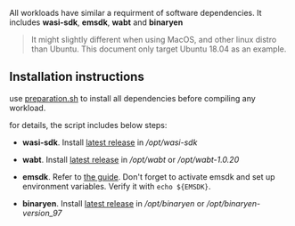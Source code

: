All workloads have similar a requirment of software dependencies. It includes
**wasi-sdk**, **emsdk**, **wabt** and **binaryen**

> It might slightly different when using MacOS, and other linux distro than Ubuntu. This document only target
Ubuntu 18.04 as an example.

## Installation instructions

use [preparation.sh](./preparation.sh) to install all dependencies before compiling any workload.

for details, the script includes below steps:

- **wasi-sdk**. Install
  [latest release](https://github.com/WebAssembly/wasi-sdk/releases/download/wasi-sdk-12/wasi-sdk-12.0-linux.tar.gz)
  in */opt/wasi-sdk*

- **wabt**. Install
  [latest release](https://github.com/WebAssembly/wabt/releases/download/1.0.20/wabt-1.0.20-ubuntu.tar.gz)
  in */opt/wabt* or */opt/wabt-1.0.20*

- **emsdk**. Refer to [the guide](https://emscripten.org/docs/getting_started/downloads.html). Don't forget to activate
  emsdk and set up environment variables. Verify it with `echo ${EMSDK}`.

- **binaryen**. Install
  [latest release](https://github.com/WebAssembly/binaryen/releases/download/version_97/binaryen-version_97-x86_64-linux.tar.gz)
  in */opt/binaryen* or */opt/binaryen-version_97*

